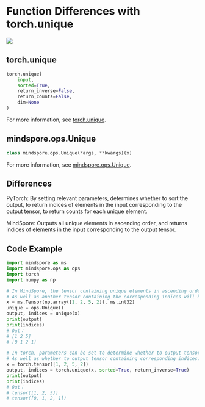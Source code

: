 # Function Differences with torch.unique

<a href="https://gitee.com/mindspore/docs/blob/master/docs/mindspore/source_en/note/api_mapping/pytorch_diff/Unique.md" target="_blank"><img src="https://mindspore-website.obs.cn-north-4.myhuaweicloud.com/website-images/master/resource/_static/logo_source_en.png"></a>

## torch.unique

```python
torch.unique(
    input,
    sorted=True,
    return_inverse=False,
    return_counts=False,
    dim=None
)
```

For more information, see [torch.unique](https://pytorch.org/docs/1.5.0/torch.html#torch.unique).

## mindspore.ops.Unique

```python
class mindspore.ops.Unique(*args, **kwargs)(x)
```

For more information, see [mindspore.ops.Unique](https://mindspore.cn/docs/en/master/api_python/ops/mindspore.ops.Unique.html#mindspore.ops.Unique).

## Differences

PyTorch: By setting relevant parameters, determines whether to sort the output, to return indices of elements in the input corresponding to the output tensor, to return counts for each unique element.

MindSpore: Outputs all unique elements in ascending order, and returns indices of elements in the input corresponding to the output tensor.

## Code Example

```python
import mindspore as ms
import mindspore.ops as ops
import torch
import numpy as np

# In MindSpore, the tensor containing unique elements in ascending order.
# As well as another tensor containing the corresponding indices will be directly returned.
x = ms.Tensor(np.array([1, 2, 5, 2]), ms.int32)
unique = ops.Unique()
output, indices = unique(x)
print(output)
print(indices)
# Out：
# [1 2 5]
# [0 1 2 1]

# In torch, parameters can be set to determine whether to output tensor containing unique elements in ascending order.
# As well as whether to output tensor containing corresponding indices.
x = torch.tensor([1, 2, 5, 2])
output, indices = torch.unique(x, sorted=True, return_inverse=True)
print(output)
print(indices)
# Out：
# tensor([1, 2, 5])
# tensor([0, 1, 2, 1])
```
